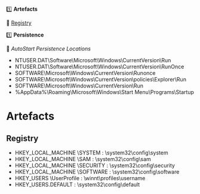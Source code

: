 :one: **Artefacts**

  :link: [Registry](#Registry)

:one: **Persistence**

  :link: *AutoStart Persistence Locations*
  - NTUSER.DAT\Software\Microsoft\Windows\CurrentVersion\Run
  - NTUSER.DAT\Software\Microsoft\Windows\CurrentVersion\RunOnce
  - SOFTWARE\Microsoft\Windows\CurrentVersion\Runonce
  - SOFTWARE\Microsoft\Windows\CurrentVersion\policies\Explorer\Run
  - SOFTWARE\Microsoft\Windows\CurrentVersion\Run
  - %AppData%\Roaming\Microsoft\Windows\Start Menu\Programs\Startup
  
  # Artefacts
  
  ## Registry
  
- HKEY_LOCAL_MACHINE \SYSTEM : \system32\config\system
- HKEY_LOCAL_MACHINE \SAM : \system32\config\sam
- HKEY_LOCAL_MACHINE \SECURITY : \system32\config\security
- HKEY_LOCAL_MACHINE \SOFTWARE : \system32\config\software
- HKEY_USERS \UserProfile :  \winnt\profiles\username
- HKEY_USERS.DEFAULT : \system32\config\default
